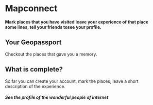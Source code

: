 # Mapconnect

**Mark places that you have visited leave your experience of that place some lines, tell your friends tosee your profile.**

## Your Geopassport

Checkout the places that gave you a memory.

## What is complete?

So far you can create your account, mark the places, leave a short description of the experience.

##### See the profile of the wonderful people of internet
